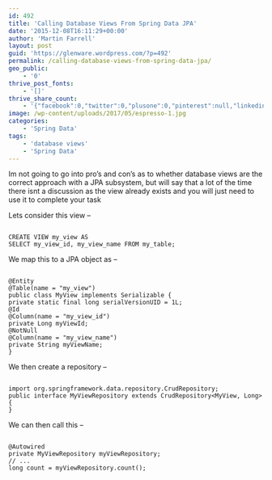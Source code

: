 ```yaml
---
id: 492
title: 'Calling Database Views From Spring Data JPA'
date: '2015-12-08T16:11:29+00:00'
author: 'Martin Farrell'
layout: post
guid: 'https://glenware.wordpress.com/?p=492'
permalink: /calling-database-views-from-spring-data-jpa/
geo_public:
    - '0'
thrive_post_fonts:
    - '[]'
thrive_share_count:
    - '{"facebook":0,"twitter":0,"plusone":0,"pinterest":null,"linkedin":0,"total":0,"last_fetch":1581921808,"url":"https://www.javabullets.com/calling-database-views-from-spring-data-jpa/"}'
image: /wp-content/uploads/2017/05/espresso-1.jpg
categories:
    - 'Spring Data'
tags:
    - 'database views'
    - 'Spring Data'
---
```


Im not going to go into pro’s and con’s as to whether database views are the correct approach with a JPA subsystem, but will say that a lot of the time there isnt a discussion as the view already exists and you will just need to use it to complete your task

Lets consider this view –

```

CREATE VIEW my_view AS
SELECT my_view_id, my_view_name FROM my_table;
```

We map this to a JPA object as –

```

@Entity
@Table(name = "my_view")
public class MyView implements Serializable {
private static final long serialVersionUID = 1L;
@Id
@Column(name = "my_view_id")
private Long myViewId;
@NotNull
@Column(name = "my_view_name")
private String myViewName;
}
```

We then create a repository –

```

import org.springframework.data.repository.CrudRepository;
public interface MyViewRepository extends CrudRepository<MyView, Long> {
}
```

We can then call this –

```

@Autowired
private MyViewRepository myViewRepository;
// ...
long count = myViewRepository.count();
```